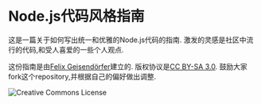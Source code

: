 # Node.js代码风格指南

这是一篇关于如何写出统一和优雅的Node.js代码的指南. 激发的灵感是社区中流行的代码,和受人喜爱的一些个人观点.

这份指南是由[Felix Geisendörfer](http://felixge.de/)建立的. 版权协议是[CC BY-SA 3.0](http://creativecommons.org/licenses/by-sa/3.0/). 鼓励大家fork这个repository,并根据自己的偏好做出调整.

![Creative Commons License](http://i.creativecommons.org/l/by-sa/3.0/88x31.png)

